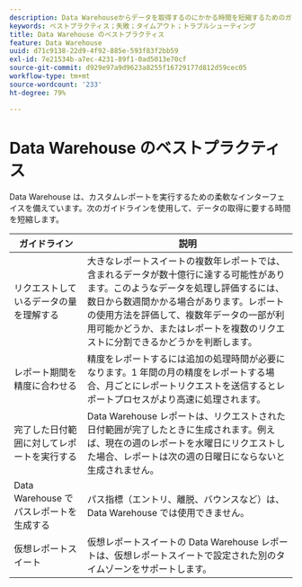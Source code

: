 ```yaml
---
description: Data Warehouseからデータを取得するのにかかる時間を短縮するためのガイドラインを説明します。
keywords: ベストプラクティス；失敗；タイムアウト；トラブルシューティング
title: Data Warehouse のベストプラクティス
feature: Data Warehouse
uuid: d71c9138-22d9-4f92-885e-593f83f2bb59
exl-id: 7e21534b-a7ec-4231-89f1-0ad5013e70cf
source-git-commit: d929e97a9d9623a8255f16729177d812d59cec05
workflow-type: tm+mt
source-wordcount: '233'
ht-degree: 79%

---
```


# Data Warehouse のベストプラクティス

Data Warehouse は、カスタムレポートを実行するための柔軟なインターフェイスを備えています。次のガイドラインを使用して、データの取得に要する時間を短縮します。

| ガイドライン | 説明 |
|--- |--- |
| リクエストしているデータの量を理解する | 大きなレポートスイートの複数年レポートでは、含まれるデータが数十億行に達する可能性があります。このようなデータを処理し評価するには、数日から数週間かかる場合があります。レポートの使用方法を評価して、複数年データの一部が利用可能かどうか、またはレポートを複数のリクエストに分割できるかどうかを判断します。 |
| レポート期間を精度に合わせる | 精度をレポートするには追加の処理時間が必要になります。1 年間の月の精度をレポートする場合、月ごとにレポートリクエストを送信するとレポートプロセスがより高速に処理されます。 |
| 完了した日付範囲に対してレポートを実行する | Data Warehouse レポートは、リクエストされた日付範囲が完了したときに生成されます。例えば、現在の週のレポートを水曜日にリクエストした場合、レポートは次の週の日曜日にならないと生成されません。 |
| Data Warehouse でパスレポートを生成する | パス指標（エントリ、離脱、バウンスなど）は、Data Warehouse では使用できません。 |
| 仮想レポートスイート | 仮想レポートスイートの Data Warehouse レポートは、仮想レポートスイートで設定された別のタイムゾーンをサポートします。 |

